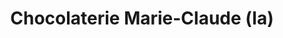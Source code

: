 ---
title: "Chocolaterie Marie-Claude (la)"
url: /sainte-adele/chocolaterie-marie-claude-la/
shop: Schokolade
---